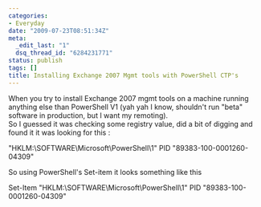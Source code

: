 ```yaml
---
categories:
- Everyday
date: "2009-07-23T08:51:34Z"
meta:
  _edit_last: "1"
  dsq_thread_id: "6284231771"
status: publish
tags: []
title: Installing Exchange 2007 Mgmt tools with PowerShell CTP's
---
```

When you try to install Exchange 2007 mgmt tools on a machine running anything else than PowerShell V1 (yah yah I know, shouldn't run "beta" software in production, but I want my remoting).  
So I guessed it was checking some registry value, did a bit of digging and found it it was looking for this :

"HKLM:\SOFTWARE\Microsoft\PowerShell\1" PID "89383-100-0001260-04309"

So using PowerShell's Set-item it looks something like this

Set-Item "HKLM:\SOFTWARE\Microsoft\PowerShell\1" PID "89383-100-0001260-04309"

